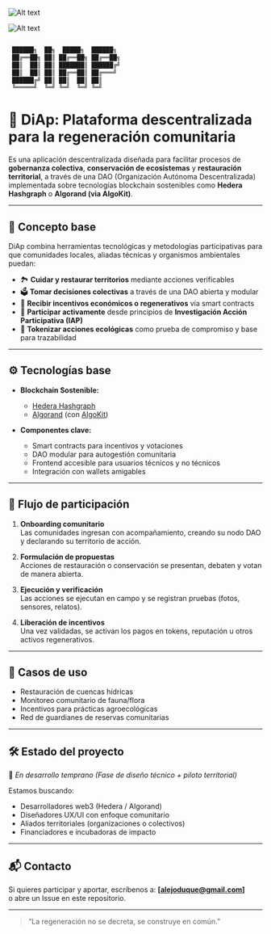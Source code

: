 ![Alt text]([https://raw.githubusercontent.com/wkrouse/Bringing-My-OCD-Online/Gif/1st.gif](https://raw.githubusercontent.com/alejoduque/DIAP/refs/heads/master/Simulacion_Biotokens.gif))




![Alt text](https://raw.githubusercontent.com/alejoduque/DIAP/refs/heads/master/Simulacion_Biotokens.gif)

```bash

 ██████╗  ██╗  █████╗  ██████╗ 
 ██╔══██╗ ██║ ██╔══██╗ ██╔══██╗
 ██║  ██║ ██║ ███████║ ██████╔╝
 ██║  ██║ ██║ ██╔══██║ ██╔═══╝ 
 ██████╔╝ ██║ ██║  ██║ ██║     
 ╚═════╝  ╚═╝ ╚═╝  ╚═╝ ╚═╝     
```

# 🌱 DiAp: Plataforma descentralizada para la regeneración comunitaria

Es una aplicación descentralizada diseñada para facilitar procesos de **gobernanza colectiva**, **conservación de ecosistemas** y **restauración territorial**, a través de una DAO (Organización Autónoma Descentralizada) implementada sobre tecnologías blockchain sostenibles como **Hedera Hashgraph** o **Algorand (via AlgoKit)**.

---

## 🧠 Concepto base

DiAp combina herramientas tecnológicas y metodologías participativas para que comunidades locales, aliadas técnicas y organismos ambientales puedan:

- 🏞️ **Cuidar y restaurar territorios** mediante acciones verificables
- 🗳️ **Tomar decisiones colectivas** a través de una DAO abierta y modular
- 🌱 **Recibir incentivos económicos o regenerativos** vía smart contracts
- 🤝 **Participar activamente** desde principios de **Investigación Acción Participativa (IAP)**
- 🔗 **Tokenizar acciones ecológicas** como prueba de compromiso y base para trazabilidad

---

## ⚙️ Tecnologías base

- **Blockchain Sostenible:**
  - [Hedera Hashgraph](https://hedera.com/)
  - [Algorand](https://www.algorand.com/) (con [AlgoKit](https://github.com/algorandfoundation/algokit-cli))

- **Componentes clave:**
  - Smart contracts para incentivos y votaciones
  - DAO modular para autogestión comunitaria
  - Frontend accesible para usuarios técnicos y no técnicos
  - Integración con wallets amigables

---

## 🔄 Flujo de participación

1. **Onboarding comunitario**  
   Las comunidades ingresan con acompañamiento, creando su nodo DAO y declarando su territorio de acción.

2. **Formulación de propuestas**  
   Acciones de restauración o conservación se presentan, debaten y votan de manera abierta.

3. **Ejecución y verificación**  
   Las acciones se ejecutan en campo y se registran pruebas (fotos, sensores, relatos).

4. **Liberación de incentivos**  
   Una vez validadas, se activan los pagos en tokens, reputación u otros activos regenerativos.

---

## 🧩 Casos de uso

- Restauración de cuencas hídricas
- Monitoreo comunitario de fauna/flora
- Incentivos para prácticas agroecológicas
- Red de guardianes de reservas comunitarias

---

## 🛠️ Estado del proyecto

🚧 *En desarrollo temprano (Fase de diseño técnico + piloto territorial)*

Estamos buscando:

- Desarrolladores web3 (Hedera / Algorand)
- Diseñadores UX/UI con enfoque comunitario
- Aliados territoriales (organizaciones o colectivos)
- Financiadores e incubadoras de impacto

---

## 📬 Contacto

Si quieres participar y aportar, escríbenos a: **[alejoduque@gmail.com]**  
o abre un Issue en este repositorio.

---

> “La regeneración no se decreta, se construye en común.”
